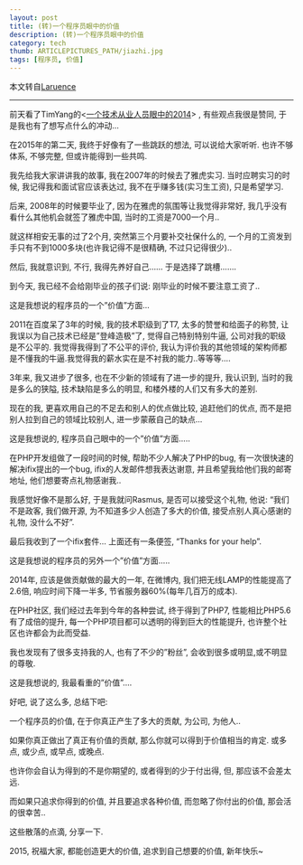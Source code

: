 ```yaml
---
layout: post
title: (转)一个程序员眼中的价值
description: (转)一个程序员眼中的价值
category: tech
thumb: ARTICLEPICTURES_PATH/jiazhi.jpg
tags: [程序员, 价值]
---
```


本文转自[Laruence](https://www.laruence.com/2015/01/02/2999.html)

---

前天看了TimYang的<[一个技术从业人员眼中的2014][1]> , 有些观点我很是赞同, 于是我也有了想写点什么的冲动…

在2015年的第二天, 我终于好像有了一些跳跃的想法, 可以说给大家听听. 也许不够体系, 不够完整, 但或许能得到一些共鸣.

我先给我大家讲讲我的故事, 我在2007年的时候去了雅虎实习. 当时应聘实习的时候, 我记得我和面试官应该表达过, 我不在乎赚多钱(实习生工资), 只是希望学习.

后来, 2008年的时候要毕业了, 因为在雅虎的氛围等让我觉得非常好, 我几乎没有看什么其他机会就签了雅虎中国, 当时的工资是7000一个月..

就这样相安无事的过了2个月, 突然第三个月要补交社保什么的, 一个月的工资发到手只有不到1000多块(也许我记得不是很精确, 不过只记得很少)..

然后, 我就意识到, 不行, 我得先养好自己…… 于是选择了跳槽…….

到今天, 我已经不会给刚毕业的孩子们说: 刚毕业的时候不要注意工资了..

这是我想说的程序员的一个”价值”方面…

2011在百度呆了3年的时候, 我的技术职级到了T7, 太多的赞誉和给面子的称赞, 让我误以为自己技术已经是”登峰造极”了, 觉得自己特别特别牛逼, 公司对我的职级是不公平的. 我觉得我得到了不公平的评价, 我认为评价我的其他领域的架构师都是不懂我的牛逼.我觉得我的薪水实在是不衬我的能力..等等等….

3年来, 我又进步了很多, 也在不少新的领域有了进一步的提升, 我认识到, 当时的我是多么的狭隘, 技术缺陷是多么的明显, 和楼外楼的人们又有多大的差别.

现在的我, 更喜欢用自己的不足去和别人的优点做比较, 追赶他们的优点, 而不是把别人拉到自己的领域比较别人, 进一步蒙蔽自己的缺点…

这是我想说的, 程序员自己眼中的一个”价值”方面…..

在PHP开发组做了一段时间的时候, 帮助不少人解决了PHP的bug, 有一次很快速的解决ifix提出的一个bug, ifix的人发邮件想我表达谢意, 并且希望我给他们我的邮寄地址, 他们想要寄点礼物感谢我..

我感觉好像不是那么好, 于是我就问Rasmus, 是否可以接受这个礼物, 他说: “我们不是政客, 我们做开源, 为不知道多少人创造了多大的价值, 接受点别人真心感谢的礼物, 没什么不好”.

最后我收到了一个ifix套件… 上面还有一条便签, “Thanks for your help”.


这是我想说的程序员的另外一个”价值”方面…..

2014年, 应该是做贡献做的最大的一年, 在微博内, 我们把无线LAMP的性能提高了2.6倍, 响应时间下降一半多, 节省服务器60%(每年几百万的成本).

在PHP社区, 我们经过去年到今年的各种尝试, 终于得到了PHP7, 性能相比PHP5.6有了成倍的提升, 每一个PHP项目都可以透明的得到巨大的性能提升, 也许整个社区也许都会为此而受益.

我也发现有了很多支持我的人, 也有了不少的”粉丝”, 会收到很多或明显,或不明显的尊敬.

这是我想说的, 我最看重的”价值”….

好吧, 说了这么多, 总结下吧:

一个程序员的价值, 在于你真正产生了多大的贡献, 为公司, 为他人..

如果你真正做出了真正有价值的贡献, 那么你就可以得到于价值相当的肯定. 或多点, 或少点, 或早点, 或晚点.

也许你会自认为得到的不是你期望的, 或者得到的少于付出得, 但, 那应该不会差太远.

而如果只追求你得到的价值, 并且要追求各种价值, 而忽略了你付出的价值, 那会活的很幸苦..

这些散落的点滴, 分享一下.

2015, 祝福大家, 都能创造更大的价值, 追求到自己想要的价值, 新年快乐~

[1]: https://timyang.net/tao/thoughts-2014?achuan.io